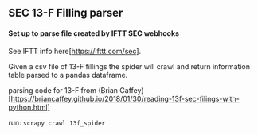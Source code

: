 ## SEC 13-F Filling parser

#### Set up to parse file created by IFTT SEC webhooks

See IFTT info here[https://ifttt.com/sec].

Given a csv file of 13-F fillings the spider will crawl and return information table parsed to a pandas dataframe.

parsing code for 13-F from (Brian Caffey)[https://briancaffey.github.io/2018/01/30/reading-13f-sec-filings-with-python.html]

run:
```scrapy crawl 13f_spider```